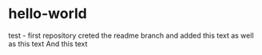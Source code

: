 # hello-world
test - first repository 
creted the readme branch and added this text
as well as this text 
And this text
